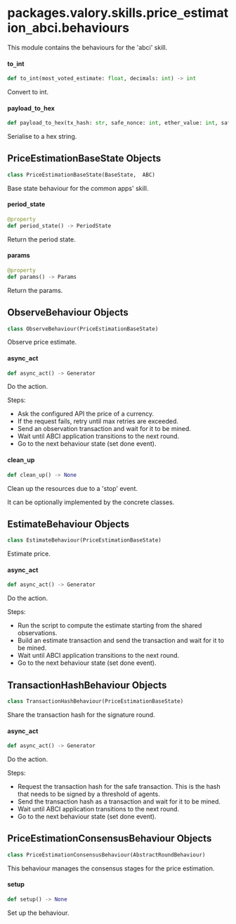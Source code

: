 <a id="packages.valory.skills.price_estimation_abci.behaviours"></a>

# packages.valory.skills.price`_`estimation`_`abci.behaviours

This module contains the behaviours for the 'abci' skill.

<a id="packages.valory.skills.price_estimation_abci.behaviours.to_int"></a>

#### to`_`int

```python
def to_int(most_voted_estimate: float, decimals: int) -> int
```

Convert to int.

<a id="packages.valory.skills.price_estimation_abci.behaviours.payload_to_hex"></a>

#### payload`_`to`_`hex

```python
def payload_to_hex(tx_hash: str, safe_nonce: int, ether_value: int, safe_tx_gas: int, to_address: str, data: bytes) -> str
```

Serialise to a hex string.

<a id="packages.valory.skills.price_estimation_abci.behaviours.PriceEstimationBaseState"></a>

## PriceEstimationBaseState Objects

```python
class PriceEstimationBaseState(BaseState,  ABC)
```

Base state behaviour for the common apps' skill.

<a id="packages.valory.skills.price_estimation_abci.behaviours.PriceEstimationBaseState.period_state"></a>

#### period`_`state

```python
@property
def period_state() -> PeriodState
```

Return the period state.

<a id="packages.valory.skills.price_estimation_abci.behaviours.PriceEstimationBaseState.params"></a>

#### params

```python
@property
def params() -> Params
```

Return the params.

<a id="packages.valory.skills.price_estimation_abci.behaviours.ObserveBehaviour"></a>

## ObserveBehaviour Objects

```python
class ObserveBehaviour(PriceEstimationBaseState)
```

Observe price estimate.

<a id="packages.valory.skills.price_estimation_abci.behaviours.ObserveBehaviour.async_act"></a>

#### async`_`act

```python
def async_act() -> Generator
```

Do the action.

Steps:
- Ask the configured API the price of a currency.
- If the request fails, retry until max retries are exceeded.
- Send an observation transaction and wait for it to be mined.
- Wait until ABCI application transitions to the next round.
- Go to the next behaviour state (set done event).

<a id="packages.valory.skills.price_estimation_abci.behaviours.ObserveBehaviour.clean_up"></a>

#### clean`_`up

```python
def clean_up() -> None
```

Clean up the resources due to a 'stop' event.

It can be optionally implemented by the concrete classes.

<a id="packages.valory.skills.price_estimation_abci.behaviours.EstimateBehaviour"></a>

## EstimateBehaviour Objects

```python
class EstimateBehaviour(PriceEstimationBaseState)
```

Estimate price.

<a id="packages.valory.skills.price_estimation_abci.behaviours.EstimateBehaviour.async_act"></a>

#### async`_`act

```python
def async_act() -> Generator
```

Do the action.

Steps:
- Run the script to compute the estimate starting from the shared observations.
- Build an estimate transaction and send the transaction and wait for it to be mined.
- Wait until ABCI application transitions to the next round.
- Go to the next behaviour state (set done event).

<a id="packages.valory.skills.price_estimation_abci.behaviours.TransactionHashBehaviour"></a>

## TransactionHashBehaviour Objects

```python
class TransactionHashBehaviour(PriceEstimationBaseState)
```

Share the transaction hash for the signature round.

<a id="packages.valory.skills.price_estimation_abci.behaviours.TransactionHashBehaviour.async_act"></a>

#### async`_`act

```python
def async_act() -> Generator
```

Do the action.

Steps:
- Request the transaction hash for the safe transaction. This is the
  hash that needs to be signed by a threshold of agents.
- Send the transaction hash as a transaction and wait for it to be mined.
- Wait until ABCI application transitions to the next round.
- Go to the next behaviour state (set done event).

<a id="packages.valory.skills.price_estimation_abci.behaviours.PriceEstimationConsensusBehaviour"></a>

## PriceEstimationConsensusBehaviour Objects

```python
class PriceEstimationConsensusBehaviour(AbstractRoundBehaviour)
```

This behaviour manages the consensus stages for the price estimation.

<a id="packages.valory.skills.price_estimation_abci.behaviours.PriceEstimationConsensusBehaviour.setup"></a>

#### setup

```python
def setup() -> None
```

Set up the behaviour.

